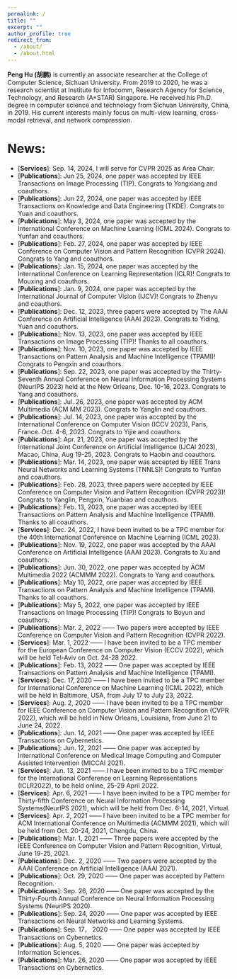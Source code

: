 ```yaml
---
permalink: /
title: ""
excerpt: ""
author_profile: true
redirect_from: 
  - /about/
  - /about.html
---
```


**Peng Hu (胡鹏)** is currently an associate researcher at the College of Computer Science, Sichuan University. From 2019 to 2020, he was a research scientist at Institute for Infocomm, Research Agency for Science, Technology, and Research (A*STAR) Singapore. He received his Ph.D. degree in computer science and technology from Sichuan University, China, in 2019. His current interests mainly focus on multi-view learning, cross-modal retrieval, and network compression.

News:
======
- \[**Services**\]: Sep. 14, 2024, I will serve for CVPR 2025 as Area Chair.
- \[**Publications**\]: Jun 25, 2024, one paper was accepted by IEEE Transactions on Image Processing (TIP). Congrats to Yongxiang and coauthors.
- \[**Publications**\]: Jun 22, 2024, one paper was accepted by IEEE Transactions on Knowledge and Data Engineering (TKDE). Congrats to Yuan and coauthors.
- \[**Publications**\]: May 3, 2024, one paper was accepted by the International Conference on Machine Learning (ICML 2024). Congrats to Yunfan and coauthors.
- \[**Publications**\]: Feb. 27, 2024, one paper was accepted by IEEE Conference on Computer Vision and Pattern Recognition (CVPR 2024). Congrats to Yang and coauthors.
- \[**Publications**\]: Jan. 15, 2024, one paper was accepted by the International Conference on Learning Representation (ICLR)! Congrats to Mouxing and coauthors.
- \[**Publications**\]: Jan. 9, 2024, one paper was accepted by the International Journal of Computer Vision (IJCV)! Congrats to Zhenyu and coauthors.
- \[**Publications**\]: Dec. 12, 2023, three papers were accepted by The AAAI Conference on Artificial Intelligence (AAAI 2023). Congrats to Yiding, Yuan and coauthors.
- \[**Publications**\]: Nov. 13, 2023, one paper was accepted by IEEE Transactions on Image Processing (TIP)! Thanks to all coauthors.
- \[**Publications**\]: Nov. 10, 2023, one paper was accepted by IEEE Transactions on Pattern Analysis and Machine Intelligence (TPAMI)! Congrats to Pengxin and coauthors.
- \[**Publications**\]: Sep. 22, 2023, one paper was accepted by the Thirty-Seventh Annual Conference on Neural Information Processing Systems (NeurIPS 2023) held at the New Orleans, Dec. 10-16, 2023. Congrats to Yang and coauthors.
- \[**Publications**\]: Jul. 26, 2023, one paper was accepted by ACM Multimedia (ACM MM 2023). Congrats to Yanglin and coauthors.
- \[**Publications**\]: Jul. 14, 2023, one paper was accepted by the International Conference on Computer Vision (ICCV 2023), Paris, France. Oct. 4-6, 2023. Congrats to Yijie and coauthors.
- \[**Publications**\]: Apr. 21, 2023, one paper was accepted by the International Joint Conference on Artificial Intelligence (IJCAI 2023), Macao, China, Aug 19-25, 2023. Congrats to Haobin and coauthors.
- \[**Publications**\]: Mar. 14, 2023, one paper was accepted by IEEE Trans Neural Networks and Learning Systems (TNNLS)! Congrats to Yunfan and coauthors.
- \[**Publications**\]: Feb. 28, 2023, three papers were accepted by IEEE Conference on Computer Vision and Pattern Recognition (CVPR 2023)! Congrats to Yanglin, Pengxin, Yuanbiao and coauthors.
- \[**Publications**\]: Feb. 13, 2023, one paper was accepted by IEEE Transactions on Pattern Analysis and Machine Intelligence (TPAMI). Thanks to all coauthors. 
- \[**Services**\]: Dec. 24, 2022, I have been invited to be a TPC member for the 40th International Conference on Machine Learning (ICML 2023). 
- \[**Publications**\]: Nov. 19, 2022, one paper was accepted by the AAAI Conference on Artificial Intelligence (AAAI 2023). Congrats to Xu and coauthors.
- \[**Publications**\]: Jun. 30, 2022, one paper was accepted by ACM Multimedia 2022 (ACMMM 2022). Congrats to Yang and coauthors.
- \[**Publications**\]: May 10, 2022, one paper was accepted by IEEE Transactions on Pattern Analysis and Machine Intelligence (TPAMI). Thanks to all coauthors. 
- \[**Publications**\]: May 5, 2022, one paper was accepted by IEEE Transactions on Image Processing (TIP)! Congrats to Boyun and coauthors.
- \[**Publications**\]: Mar. 2, 2022 —— Two papers were accepted by IEEE Conference on Computer Vision and Pattern Recognition (CVPR 2022).
- \[**Services**\]: Mar. 1, 2022 —— I have been invited to be a TPC member for the European Conference on Computer Vision (ECCV 2022), which will be held Tel-Aviv on Oct. 24-28 2022. 
- \[**Publications**\]: Feb. 13, 2022 —— One paper was accepted by IEEE Transactions on Pattern Analysis and Machine Intelligence (TPAMI).
- \[**Services**\]: Dec. 17, 2020 —— I have been invited to be a TPC member for International Conference on Machine Learning (ICML 2022), which will be held in Baltimore, USA, from July 17 to July 23, 2022.
- \[**Services**\]: Aug. 2, 2020 —— I have been invited to be a TPC member for IEEE Conference on Computer Vision and Pattern Recognition (CVPR 2022), which will be held in New Orleans, Louisiana, from June 21 to June 24, 2022.
- \[**Publications**\]: Jun. 14, 2021 —— One paper was accepted by IEEE Transactions on Cybernetics.
- \[**Publications**\]: Jun. 12, 2021 —— One paper was accepted by International Conference on Medical Image Computing and Computer Assisted Intervention (MICCAI 2021).
- \[**Services**\]: Jun. 13, 2021 —— I have been invited to be a TPC member for the International Conference on Learning Representations (ICLR2022), to be held online, 25-29 April 2022.
- \[**Services**\]: Apr. 6, 2021 —— I have been invited to be a TPC member for Thirty-fifth Conference on Neural Information Processing Systems(NeurIPS 2021), which will be held from Dec. 6-14, 2021, Virtual. 
- \[**Services**\]: Apr. 2, 2021 —— I have been invited to be a TPC member for ACM International Conference on Multimedia (ACMMM 2021), which will be held from Oct. 20-24, 2021, Chengdu, China. 
- \[**Publications**\]: Mar. 1, 2021 —— Three papers were accepted by the IEEE Conference on Computer Vision and Pattern Recognition, Virtual, June 19-25, 2021.
- \[**Publications**\]: Dec. 2, 2020 —— Two papers were accepted by the AAAI Conference on Artificial Intelligence (AAAI 2021).
- \[**Publications**\]: Oct. 29, 2020 —— One paper was accepted by Pattern Recognition.
- \[**Publications**\]: Sep. 26, 2020 —— One paper was accepted by the Thirty-Fourth Annual Conference on Neural Information Processing Systems (NeurIPS 2020).
- \[**Publications**\]: Sep. 24, 2020 —— One paper was accepted by IEEE Transactions on Neural Networks and Learning Systems.
- \[**Publications**\]: Sep. 17， 2020 —— One paper was accepted by IEEE Transactions on Cybernetics.
- \[**Publications**\]: Aug. 5, 2020 —— One paper was accepted by Information Sciences.
- \[**Publications**\]: Mar. 26, 2020 —— One paper was accepted by IEEE Transactions on Cybernetics.

